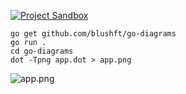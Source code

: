 
[![Project Sandbox](https://docs.outscale.com/fr/userguide/_images/Project-Sandbox-yellow.svg)](https://docs.outscale.com/en/userguide/Open-Source-Projects.html)

```
go get github.com/blushft/go-diagrams
go run .
cd go-diagrams
dot -Tpng app.dot > app.png
```

![app.png](example)

